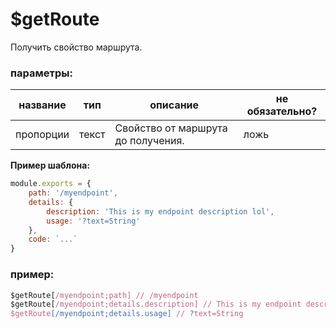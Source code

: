 # $getRoute
Получить свойство маршрута.

### параметры:
| название        | тип        | описание                          | не обязательно? |
| ----------- | ----------- | ------------------------------------ | -------- |
| пропорции    | текст      | Свойство от маршрута до получения.      | ложь    |

**Пример шаблона:**
```js
module.exports = {
    path: '/myendpoint',
    details: {
        description: 'This is my endpoint description lol',
        usage: '?text=String'
    },
    code: `...`
}
```

### пример:
```js
$getRoute[/myendpoint;path] // /myendpoint
$getRoute[/myendpoint;details.description] // This is my endpoint description lol
$getRoute[/myendpoint;details.usage] // ?text=String
```
